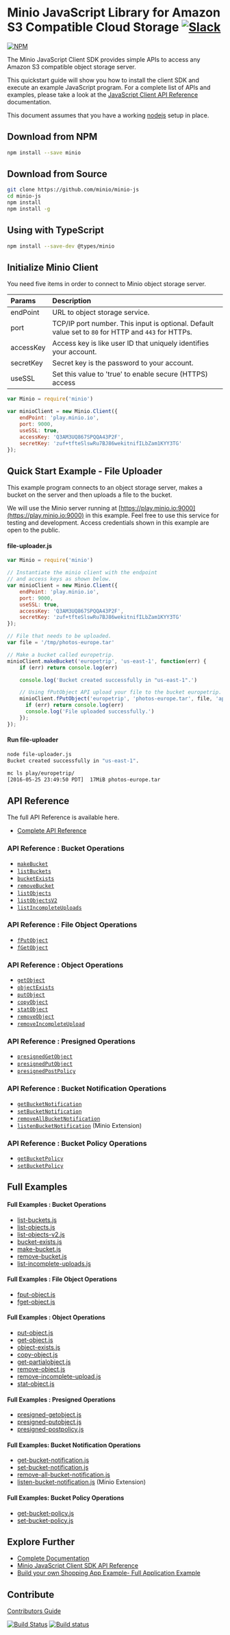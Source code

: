 # Minio JavaScript Library for Amazon S3 Compatible Cloud Storage [![Slack](https://slack.minio.io/slack?type=svg)](https://slack.minio.io)

[![NPM](https://nodei.co/npm/minio.png)](https://nodei.co/npm/minio/)

The Minio JavaScript Client SDK provides simple APIs to access any Amazon S3 compatible object storage server.

This quickstart guide will show you how to install the client SDK and execute an example JavaScript program. For a complete list of APIs and examples, please take a look at the [JavaScript Client API Reference](https://docs.minio.io/docs/javascript-client-api-reference) documentation.

This document assumes that you have a working [nodejs](http://nodejs.org/) setup in place.


## Download from NPM

```sh
npm install --save minio
```

## Download from Source

```sh
git clone https://github.com/minio/minio-js
cd minio-js
npm install
npm install -g
```

## Using with TypeScript

```sh
npm install --save-dev @types/minio
```

## Initialize Minio Client

You need five items in order to connect to Minio object storage server.


| Params     | Description |
| :------- | :------------ |
| endPoint	 | URL to object storage service. |
|port| TCP/IP port number. This input is optional. Default value set to ``80`` for HTTP and ``443`` for HTTPs.|
| accessKey | Access key is like user ID that uniquely identifies your account.   |
| secretKey	| Secret key is the password to your account.    |
|useSSL |Set this value to 'true' to enable secure (HTTPS) access |


```js
var Minio = require('minio')

var minioClient = new Minio.Client({
    endPoint: 'play.minio.io',
    port: 9000,
    useSSL: true,
    accessKey: 'Q3AM3UQ867SPQQA43P2F',
    secretKey: 'zuf+tfteSlswRu7BJ86wekitnifILbZam1KYY3TG'
});
```

## Quick Start Example - File Uploader

This example program connects to an object storage server, makes a bucket on the server and then uploads a file to the bucket.

We will use the Minio server running at [https://play.minio.io:9000](https://play.minio.io:9000) in this example. Feel free to use this service for testing and development. Access credentials shown in this example are open to the public.

#### file-uploader.js

```js
var Minio = require('minio')

// Instantiate the minio client with the endpoint
// and access keys as shown below.
var minioClient = new Minio.Client({
    endPoint: 'play.minio.io',
    port: 9000,
    useSSL: true,
    accessKey: 'Q3AM3UQ867SPQQA43P2F',
    secretKey: 'zuf+tfteSlswRu7BJ86wekitnifILbZam1KYY3TG'
});

// File that needs to be uploaded.
var file = '/tmp/photos-europe.tar'

// Make a bucket called europetrip.
minioClient.makeBucket('europetrip', 'us-east-1', function(err) {
    if (err) return console.log(err)

    console.log('Bucket created successfully in "us-east-1".')

    // Using fPutObject API upload your file to the bucket europetrip.
    minioClient.fPutObject('europetrip', 'photos-europe.tar', file, 'application/octet-stream', function(err, etag) {
      if (err) return console.log(err)
      console.log('File uploaded successfully.')
    });
});
```

#### Run file-uploader

```sh
node file-uploader.js
Bucket created successfully in "us-east-1".

mc ls play/europetrip/
[2016-05-25 23:49:50 PDT]  17MiB photos-europe.tar
```

## API Reference

The full API Reference is available here.

* [Complete API Reference](https://docs.minio.io/docs/javascript-client-api-reference)

### API Reference : Bucket Operations

* [`makeBucket`](https://docs.minio.io/docs/javascript-client-api-reference#makeBucket)
* [`listBuckets`](https://docs.minio.io/docs/javascript-client-api-reference#listBuckets)
* [`bucketExists`](https://docs.minio.io/docs/javascript-client-api-reference#bucketExists)
* [`removeBucket`](https://docs.minio.io/docs/javascript-client-api-reference#removeBucket)
* [`listObjects`](https://docs.minio.io/docs/javascript-client-api-reference#listObjects)
* [`listObjectsV2`](https://docs.minio.io/docs/javascript-client-api-reference#listObjectsV2)
* [`listIncompleteUploads`](https://docs.minio.io/docs/javascript-client-api-reference#listIncompleteUploads)

### API Reference : File Object Operations

* [`fPutObject`](https://docs.minio.io/docs/javascript-client-api-reference#fPutObject)
* [`fGetObject`](https://docs.minio.io/docs/javascript-client-api-reference#fGetObject)

### API Reference : Object Operations

* [`getObject`](https://docs.minio.io/docs/javascript-client-api-reference#getObject)
* [`objectExists`](https://docs.minio.io/docs/javascript-client-api-reference#objectExists)
* [`putObject`](https://docs.minio.io/docs/javascript-client-api-reference#putObject)
* [`copyObject`](https://docs.minio.io/docs/javascript-client-api-reference#copyObject)
* [`statObject`](https://docs.minio.io/docs/javascript-client-api-reference#statObject)
* [`removeObject`](https://docs.minio.io/docs/javascript-client-api-reference#removeObject)
* [`removeIncompleteUpload`](https://docs.minio.io/docs/javascript-client-api-reference#removeIncompleteUpload)

### API Reference : Presigned Operations

* [`presignedGetObject`](https://docs.minio.io/docs/javascript-client-api-reference#presignedGetObject)
* [`presignedPutObject`](https://docs.minio.io/docs/javascript-client-api-reference#presignedPutObject)
* [`presignedPostPolicy`](https://docs.minio.io/docs/javascript-client-api-reference#presignedPostPolicy)

### API Reference : Bucket Notification Operations

* [`getBucketNotification`](https://docs.minio.io/docs/javascript-client-api-reference#getBucketNotification)
* [`setBucketNotification`](https://docs.minio.io/docs/javascript-client-api-reference#setBucketNotification)
* [`removeAllBucketNotification`](https://docs.minio.io/docs/javascript-client-api-reference#removeAllBucketNotification)
* [`listenBucketNotification`](https://docs.minio.io/docs/javascript-client-api-reference#listenBucketNotification) (Minio Extension)

### API Reference : Bucket Policy Operations

* [`getBucketPolicy`](https://docs.minio.io/docs/javascript-client-api-reference#getBucketPolicy)
* [`setBucketPolicy`](https://docs.minio.io/docs/javascript-client-api-reference#setBucketPolicy)


## Full Examples

#### Full Examples : Bucket Operations

* [list-buckets.js](https://github.com/minio/minio-js/blob/master/examples/list-buckets.js)
* [list-objects.js](https://github.com/minio/minio-js/blob/master/examples/list-objects.js)
* [list-objects-v2.js](https://github.com/minio/minio-js/blob/master/examples/list-objects-v2.js)
* [bucket-exists.js](https://github.com/minio/minio-js/blob/master/examples/bucket-exists.js)
* [make-bucket.js](https://github.com/minio/minio-js/blob/master/examples/make-bucket.js)
* [remove-bucket.js](https://github.com/minio/minio-js/blob/master/examples/remove-bucket.js)
* [list-incomplete-uploads.js](https://github.com/minio/minio-js/blob/master/examples/list-incomplete-uploads.js)

#### Full Examples : File Object Operations
* [fput-object.js](https://github.com/minio/minio-js/blob/master/examples/fput-object.js)
* [fget-object.js](https://github.com/minio/minio-js/blob/master/examples/fget-object.js)

#### Full Examples : Object Operations
* [put-object.js](https://github.com/minio/minio-js/blob/master/examples/put-object.js)
* [get-object.js](https://github.com/minio/minio-js/blob/master/examples/get-object.js)
* [object-exists.js](https://github.com/minio/minio-js/blob/master/examples/object-exists.js)
* [copy-object.js](https://github.com/minio/minio-js/blob/master/examples/copy-object.js)
* [get-partialobject.js](https://github.com/minio/minio-js/blob/master/examples/get-partialobject.js)
* [remove-object.js](https://github.com/minio/minio-js/blob/master/examples/remove-object.js)
* [remove-incomplete-upload.js](https://github.com/minio/minio-js/blob/master/examples/remove-incomplete-upload.js)
* [stat-object.js](https://github.com/minio/minio-js/blob/master/examples/stat-object.js)

#### Full Examples : Presigned Operations
* [presigned-getobject.js](https://github.com/minio/minio-js/blob/master/examples/presigned-getobject.js)
* [presigned-putobject.js](https://github.com/minio/minio-js/blob/master/examples/presigned-putobject.js)
* [presigned-postpolicy.js](https://github.com/minio/minio-js/blob/master/examples/presigned-postpolicy.js)

#### Full Examples: Bucket Notification Operations
* [get-bucket-notification.js](https://github.com/minio/minio-js/blob/master/examples/get-bucket-notification.js)
* [set-bucket-notification.js](https://github.com/minio/minio-js/blob/master/examples/set-bucket-notification.js)
* [remove-all-bucket-notification.js](https://github.com/minio/minio-js/blob/master/examples/remove-all-bucket-notification.js)
* [listen-bucket-notification.js](https://github.com/minio/minio-js/blob/master/examples/minio/listen-bucket-notification.js) (Minio Extension)

#### Full Examples: Bucket Policy Operations
* [get-bucket-policy.js](https://github.com/minio/minio-js/blob/master/examples/get-bucket-policy.js)
* [set-bucket-policy.js](https://github.com/minio/minio-js/blob/master/examples/set-bucket-policy.js)

## Explore Further
* [Complete Documentation](https://docs.minio.io)
* [Minio JavaScript Client SDK API Reference](https://docs.minio.io/docs/javascript-client-api-reference)
* [Build your own Shopping App Example- Full Application Example ](https://docs.minio.io/docs/javascript-shopping-app)

## Contribute

[Contributors Guide](https://github.com/minio/minio-js/blob/master/CONTRIBUTING.md)

[![Build Status](https://travis-ci.org/minio/minio-js.svg)](https://travis-ci.org/minio/minio-js)
[![Build status](https://ci.appveyor.com/api/projects/status/1d05e6nvxcelmrak?svg=true)](https://ci.appveyor.com/project/harshavardhana/minio-js)
